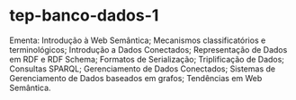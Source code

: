 # tep-banco-dados-1
Ementa: Introdução à Web Semântica; Mecanismos classificatórios e terminológicos; Introdução a Dados Conectados; Representação de Dados em RDF e RDF Schema; Formatos de Serialização; Triplificação de Dados; Consultas SPARQL; Gerenciamento de Dados Conectados; Sistemas de Gerenciamento de Dados baseados  em grafos; Tendências em Web Semântica.
